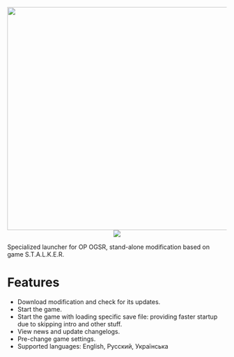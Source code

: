 <p align="center">
<img width="512px" height="auto" src="https://github.com/user-attachments/assets/973c14e8-085d-4c7a-8b99-32725ec18511">
<img src="https://github.com/user-attachments/assets/98c252c4-218e-430e-a638-509006730621">
</p>

Specialized launcher for OP OGSR, stand-alone modification based on game S.T.A.L.K.E.R.

# Features
- Download modification and check for its updates.
- Start the game.
- Start the game with loading specific save file: providing faster startup due to skipping intro and other stuff.
- View news and update changelogs.
- Pre-change game settings.
- Supported languages: English, Русский, Українська
